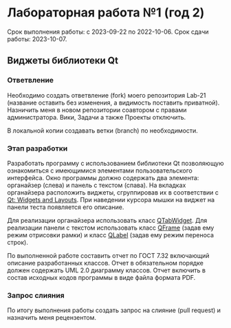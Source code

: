 # Лабораторная работа №1 (год 2)
Срок выполнения работы: с 2023-09-22 по 2022-10-06.
Срок сдачи работы: 2023-10-07.

## Виджеты библиотеки Qt

### Ответвление
Необходимо создать ответвление (fork) моего репозитория Lab-21 (название 
оставить без изменения, а видимость поставить приватной). Назничить меня в 
новом репозитории соавтором с правами администратора. Вики, Задачи а также
Проекты отключить.

В локальной копии создавать ветки (branch) по необходимости.

### Этап разработки
Разработать программу с использованием библиотеки Qt позволяющую ознакомиться 
с имеющимися элементами пользовательского интерфейса. Окно программы должно 
содержать два элемента: органайзер (слева) и панель с текстом (спава). На 
вкладках органайзера расположить виджеты, сгруппировав их в соответствии с 
[Qt: Widgets and Layouts](https://doc.qt.io/archives/qt-4.8/widgets-and-layouts.html#the-widget-classes).
При наведении курсора мышки на виджет на панели теста появляется его описание. 

Для реализации органайзера использовать класс 
[QTabWidget](https://doc.qt.io/archives/qt-4.8/qtabwidget.html).
Для реализации панели с текстом использовать класс 
[QFrame](https://doc.qt.io/archives/qt-4.8/qframe.html) (задав ему режим 
отрисовки рамки) и класс
[QLabel](https://doc.qt.io/archives/qt-4.8/qlabel.html) (задав ему режим 
переноса строк).

По выполненной работе составить отчет по ГОСТ 7.32 включающий описание 
разработанных классов. Отчет в обязательном порядке должен содержать UML 2.0 
диаграмму классов. Отчет включить в состав исходных кодов программы в виде 
файла формата PDF.

### Запрос слияния
По итогу выполнения работы создать запрос на слияние (pull request) 
и назначить меня рецензентом.


